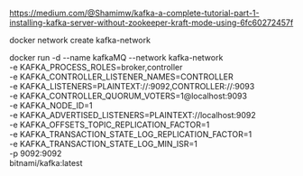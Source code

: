 https://medium.com/@Shamimw/kafka-a-complete-tutorial-part-1-installing-kafka-server-without-zookeeper-kraft-mode-using-6fc60272457f

docker network create kafka-network

docker run -d --name kafkaMQ --network kafka-network \
-e KAFKA_PROCESS_ROLES=broker,controller \
-e KAFKA_CONTROLLER_LISTENER_NAMES=CONTROLLER \
-e KAFKA_LISTENERS=PLAINTEXT://:9092,CONTROLLER://:9093 \
-e KAFKA_CONTROLLER_QUORUM_VOTERS=1@localhost:9093 \
-e KAFKA_NODE_ID=1 \
-e KAFKA_ADVERTISED_LISTENERS=PLAINTEXT://localhost:9092 \
-e KAFKA_OFFSETS_TOPIC_REPLICATION_FACTOR=1 \
-e KAFKA_TRANSACTION_STATE_LOG_REPLICATION_FACTOR=1 \
-e KAFKA_TRANSACTION_STATE_LOG_MIN_ISR=1 \
-p 9092:9092 \
bitnami/kafka:latest